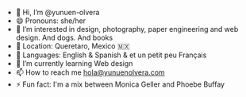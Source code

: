 - 👋 Hi, I’m @yunuen-olvera
- 😄 Pronouns: she/her
- 🐶 I’m interested in design, photography, paper engineering and web design. And dogs. And books
- 📍 Location: Queretaro, Mexico 🇲🇽
- 📣 Languages: English & Spanish & et un petit peu Français
- 🌱 I’m currently learning Web design
- 📫 How to reach me hola@yunuenolvera.com
- ⚡ Fun fact: I'm a mix between Monica Geller and Phoebe Buffay

<!---
yunuen-olvera/yunuen-olvera is a ✨ special ✨ repository because its `README.md` (this file) appears on your GitHub profile.
You can click the Preview link to take a look at your changes.
--->
